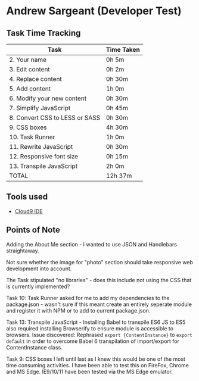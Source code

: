 # Andrew Sargeant (Developer Test)

## Task Time Tracking

| Task                           | Time Taken |
| ------------------------------ | ---------- |
| 2. Your name                   | 0h 5m |
| 3. Edit content                | 0h 2m |
| 4. Replace content             | 0h 30m |
| 5. Add content                 | 1h 0m |
| 6. Modify your new content     | 0h 30m |
| 7. Simplify JavaScript         | 0h 45m |
| 8. Convert CSS to LESS or SASS | 0h 30m |
| 9. CSS boxes                   | 4h 30m |
| 10. Task Runner                | 1h 0m |
| 11. Rewrite JavaScript         | 0h 30m |
| 12. Responsive font size       | 0h 15m |
| 13. Transpile JavaScript       | 2h 0m |
| TOTAL                          | 12h 37m |

## Tools used

* [Cloud9 IDE](http://c9.io/)

## Points of Note

Adding the About Me section - I wanted to use JSON and Handlebars straightaway.

Not sure whether the image for "photo" section should take responsive web development into account.

The Task stipulated "no libraries" - does this include not using the CSS that is currently implemented?

Task 10: Task Runner asked for me to add my dependencies to the package.json - wasn't sure if 
this meant create an entirely seperate module and register it with NPM or to add to current
package.json.

Task 13: Transpile JavaScript - Installing Babel to transpile ES6 JS to ES5 also required installing Browserify to ensure module is accessible to browsers.
Issue discovered: Rephrased `export {ContentInstance}` to `export default` in order to overcome Babel 6 transpilation of import/export for ContentInstance class.

Task 9: CSS boxes I left until last as I knew this would be one of the most time consuming activities. I have been able to test this on FireFox, Chrome and MS Edge. IE9/10/11 have been tested via the MS Edge emulator.